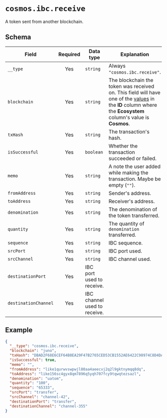 # `cosmos.ibc.receive`

A token sent from another blockchain.

## Schema

| Field                | Required | Data type                    | Explanation                                                                                                                                                                            | Example                                                              |
| -------------------- | :------: | ---------------------------- | -------------------------------------------------------------------------------------------------------------------------------------------------------------------------------------- | -------------------------------------------------------------------- |
| `__type`             |   Yes    | `string`                     | Always `"cosmos.ibc.receive"`.                                                                                                                                                         | `"cosmos.ibc.receive"`                                               |
| `blockchain`         |   Yes    | `string`                     | The blockchain the token was received on. This field will have one of the [values](../../blockchains.md) in the **ID** column where the **Ecosystem** column's value is **Cosmos**. | `"juno"`                                                             |
| `txHash`             |   Yes    | `string`                     | The transaction's hash.                                                                                                                                                                | `"DBAD2F68E6CEF64B8EA29F47B2765CED53CB1552AE6422C98974C8D4DA8869F8"` |
| `isSuccessful`       |   Yes    | `boolean`                    | Whether the transaction succeeded or failed.                                                                                                                                           | `true`                                                               |
| `memo`               |   Yes    | `string`                     | A note the user added while making the transaction. Maybe be empty (`""`).                                                                                                             | `"I owed you 1.5 ATOM since you paid for lunch."`                    |
| `fromAddress`        |   Yes    | `string`                     | Sender's address.                                                                                                                                                                      | `"cosmos1g0ffln2weg8wpzpn2hy9t2eddygqcxtvggmyhl"`                    |
| `toAddress`          |   Yes    | `string`                     | Receiver's address.                                                                                                                                                                    | `"cosmos1g0ffln2weg8wpzpn2hy9t2eddygqcxtvggmyhl"`                    |
| `denomination`       |   Yes    | `string`                     | The denomination of the token transferred.                                                                                                                                             | `"uatom"`                                                            |
| `quantity`           |   Yes    | `string`                     | The quantity of `denomination` transferred.                                                                                                                                            | `"100"`                                                              |
| `sequence`           |   Yes    | `string`                     | IBC sequence.                                                                                                                                                                          | `"65333"`                                                            |
| `srcPort`            |   Yes    | `string`                     | IBC port used.                                                                                                                                                                         | `"transfer"`                                                         |
| `srcChannel`         |   Yes    | `string`                     | IBC channel used.                                                                                                                                                                      | `"channel-42"`                                                       |
| `destinationPort`    |   Yes    | IBC port used to receive.    |                                                                                                                                                                                        | `"transfer"`                                                         |
| `destinationChannel` |   Yes    | IBC channel used to receive. |                                                                                                                                                                                        | `"channel-355"`                                                      |

## Example

```json
{
  "__type": "cosmos.ibc.receive",
  "blockchain": "juno",
  "txHash": "DBAD2F68E6CEF64B8EA29F47B2765CED53CB1552AE6422C98974C8D4DA8869F8",
  "isSuccessful": true,
  "memo": "",
  "fromAddress": "like1qurwvswpwjl80aa4aeecvj2q2l9gktnymqq8dq",
  "toAddress": "like156sc4gyx8qm7896q5yqh707fcy9tqwqtezsazl",
  "denomination": "uatom",
  "quantity": "100",
  "sequence": "65333",
  "srcPort": "transfer",
  "srcChannel": "channel-42",
  "destinationPort": "transfer",
  "destinationChannel": "channel-355"
}
```
